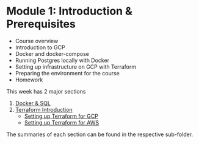 # Module 1: Introduction & Prerequisites

- Course overview
- Introduction to GCP
- Docker and docker-compose
- Running Postgres locally with Docker
- Setting up infrastructure on GCP with Terraform
- Preparing the environment for the course
- Homework


This week has 2 major sections
1. [Docker & SQL](1_docker_sql/)
2. [Terraform Introduction](./2_terraform/1_terraform_overview.md)
    - [Setting up Terraform for GCP](./2_terraform/2_gcp_overview.md)
    - [Setting up Terraform for AWS](./2_terraform/3_aws_overview.md)

The summaries of each section can be found in the respective sub-folder.